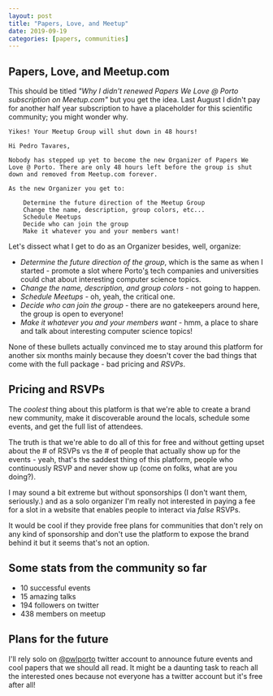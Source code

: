 ```yaml
---
layout: post
title: "Papers, Love, and Meetup"
date: 2019-09-19
categories: [papers, communities]
---
```


## Papers, Love, and Meetup.com

This should be titled _"Why I didn't renewed Papers We Love @ Porto subscription on Meetup.com"_ but you get the idea. Last August I didn't pay for another half year subscription to have a placeholder for this scientific community; you might wonder why.

```
Yikes! Your Meetup Group will shut down in 48 hours!

Hi Pedro Tavares,

Nobody has stepped up yet to become the new Organizer of Papers We Love @ Porto. There are only 48 hours left before the group is shut down and removed from Meetup.com forever.

As the new Organizer you get to:

    Determine the future direction of the Meetup Group
    Change the name, description, group colors, etc...
    Schedule Meetups
    Decide who can join the group
    Make it whatever you and your members want!
```

Let's dissect what I get to do as an Organizer besides, well, organize:

* _Determine the future direction of the group_, which is the same as when I started - promote a slot where Porto'[s](s) tech companies and universities could chat about interesting computer science topics.
* _Change the name, description, and group colors_ - not going to happen.
* _Schedule Meetups_ - oh, yeah, the critical one.
* _Decide who can join the group_ - there are no gatekeepers around here, the group is open to everyone!
* _Make it whatever you and your members want_ - hmm, a place to share and talk about interesting computer science topics!

None of these bullets actually convinced me to stay around this platform for another six months mainly because they doesn't cover the bad things that come with the full package - bad pricing and _RSVPs_.

## Pricing and RSVPs

The _coolest_ thing about this platform is that we're able to create a brand new community, make it discoverable around the locals, schedule some events, and get the full list of attendees.

The truth is that we're able to do all of this for free and without getting upset about the # of RSVPs vs the # of people that actually show up for the events - yeah, that's the saddest thing of this platform, people who continuously RSVP and never show up (come on folks, what are you doing?).

I may sound a bit extreme but without sponsorships (I don't want them, seriously.) and as a solo organizer I'm really not interested in paying a fee for a slot in a website that enables people to interact via _false_ RSVPs.

It would be cool if they provide free plans for communities that don't rely on any kind of sponsorship and don't use the platform to expose the brand behind it but it seems that's not an option.

## Some stats from the community so far

* 10 successful events
* 15 amazing talks
* 194 followers on twitter
* 438 members on meetup

## Plans for the future

I'll rely solo on [@pwlporto](https://twitter.com/pwlporto) twitter account to announce future events and cool papers that we should all read. It might be a daunting task to reach all the interested ones because not everyone has a twitter account but it's free after all!
